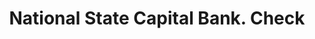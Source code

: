 ---
doi: 10.7916/D8FB6F1M
date_other: '1880'
date_other_textual: 1880-1889
form: printed ephemera
genre:
- Checks (bank checks)
name:
- National State Capital Bank
object_in_context_url: https://biggert.cul.columbia.edu/items/view/ave_biggert_00770
subject_hierarchical_geographic:
- Concord, New Hampshire, United States
subject_name:
- National State Capital Bank
title: National State Capital Bank. Check
sort_title: National State Capital Bank. Check
call_number: ave_biggert_00770
coordinates:
- 43.20666666666667,-71.53805555555556
pid: ave_biggert_00770
identifiers: ave_biggert_00770
thumbnail: https://derivativo-2.library.columbia.edu/iiif/2/ldpd:345466/full/!256,256/0/native.jpg
permalink: "/items/ave_biggert_00770/"
layout: iiif-image-page
---